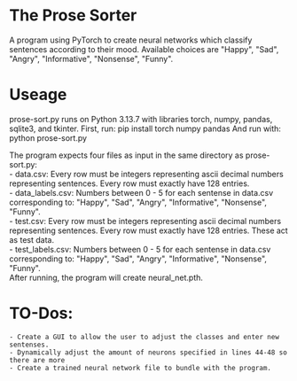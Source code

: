 # The Prose Sorter
A program using PyTorch to create neural networks which classify sentences according to their mood. Available choices are "Happy", "Sad", "Angry", "Informative", "Nonsense", "Funny".

# Useage
prose-sort.py runs on Python 3.13.7 with libraries torch, numpy, pandas, sqlite3, and tkinter. First, run:
    pip install torch numpy pandas
And run with:
    python prose-sort.py

The program expects four files as input in the same directory as prose-sort.py:  
    - data.csv: Every row must be integers representing ascii decimal numbers representing sentences. Every row must exactly have 128 entries.  
    - data_labels.csv: Numbers between 0 - 5 for each sentense in data.csv corresponding to: "Happy", "Sad", "Angry", "Informative", "Nonsense", "Funny".  
    - test.csv: Every row must be integers representing ascii decimal numbers representing sentences. Every row must exactly have 128 entries. These act as test data.  
    - test_labels.csv: Numbers between 0 - 5 for each sentense in data.csv corresponding to: "Happy", "Sad", "Angry", "Informative", "Nonsense", "Funny".  
After running, the program will create neural_net.pth.

# TO-Dos:
    - Create a GUI to allow the user to adjust the classes and enter new sentenses.
    - Dynamically adjust the amount of neurons specified in lines 44-48 so there are more
    - Create a trained neural network file to bundle with the program.